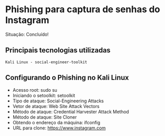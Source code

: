 # Phishing para captura de senhas do Instagram
 Situação: Concluído! 

## Principais tecnologias utilizadas
````
Kali Linux - social-engineer-toolkit 
````
## Configurando o Phishing no Kali Linux
- Acesso root: sudo su
- Iniciando o setoolkit: setoolkit
- Tipo de ataque: Social-Engineering Attacks
- Vetor de ataque: Web Site Attack Vectors
- Método de ataque: Credential Harvester Attack Method 
- Método de ataque: Site Cloner
- Obtendo o endereço da máquina: ifconfig
- URL para clone: https://www.instagram.com
